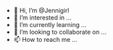 - 👋 Hi, I’m @Jennigirl
- 👀 I’m interested in ...
- 🌱 I’m currently learning ...
- 💞️ I’m looking to collaborate on ...
- 📫 How to reach me ...

<!---
Jennigirl/Jennigirl is a ✨ special ✨ repository because its `README.md` (this file) appears on your GitHub profile.
You can click the Preview link to take a look at your changes.
--->
